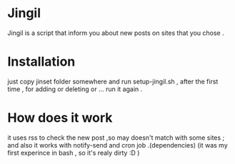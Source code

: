 # Jingil
Jingil is a script that inform you about new posts on sites that you chose .
# Installation
just copy jinset folder somewhere and run setup-jingil.sh , after the first time , for adding or deleting or ... run it again . 
# How does it work
it uses rss to check the new post ,so  may doesn't match with some sites ; and also it works with notify-send and cron job .(dependencies)
(it was my first experince in bash , so it's realy dirty :D )
